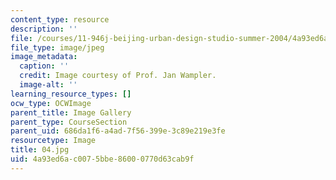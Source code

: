 ```yaml
---
content_type: resource
description: ''
file: /courses/11-946j-beijing-urban-design-studio-summer-2004/4a93ed6ac0075bbe86000770d63cab9f_04.jpg
file_type: image/jpeg
image_metadata:
  caption: ''
  credit: Image courtesy of Prof. Jan Wampler.
  image-alt: ''
learning_resource_types: []
ocw_type: OCWImage
parent_title: Image Gallery
parent_type: CourseSection
parent_uid: 686da1f6-a4ad-7f56-399e-3c89e219e3fe
resourcetype: Image
title: 04.jpg
uid: 4a93ed6a-c007-5bbe-8600-0770d63cab9f
---
```

